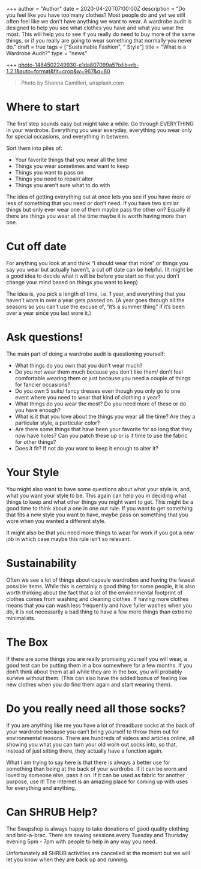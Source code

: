 +++
author = "Author"
date = 2020-04-20T07:00:00Z
description = "Do you feel like you have too many clothes? Most people do and yet we still often feel like we don’t have anything we want to wear. A wardrobe audit is designed to help you see what clothes you have and what you wear the most. This will help you to see if you really do need to buy more of the same things, or if you really are going to wear something that normally you never do."
draft = true
tags = ["Sustainable Fashion", " Style"]
title = "What is a Wardrobe Audit?"
type = "news"

+++
[photo-1484502249930-e1da807099a5?ixlib=rb-1.2.1&auto=format&fit=crop&w=967&q=80](https://images.unsplash.com/photo-1484502249930-e1da807099a5?ixlib=rb-1.2.1&auto=format&fit=crop&w=967&q=80 "photo-1484502249930-e1da807099a5?ixlib=rb-1.2.1&auto=format&fit=crop&w=967&q=80")

> Photo by Shanna Camilleri, unsplash.com

# Where to start

The first step sounds easy but might take a while. Go through EVERYTHING in your wardrobe. Everything you wear everyday, everything you wear only for special occasions, and everything in between.

Sort them into piles of:

* Your favorite things that you wear all the time
* Things you wear sometimes and want to keep
* Things you want to pass on
* Things you need to repair/ alter
* Things you aren’t sure what to do with

The idea of getting everything out at once lets you see if you have more or less of something that you need or don’t need. If you have two similar things but only ever wear one of them maybe pass the other on? Equally if there are things you wear all the time maybe it is worth having more than one.

# Cut off date

For anything you look at and think “I should wear that more” or things you say you wear but actually haven’t, a cut off date can be helpful. (It might be a good idea to decide what it will be before you start so that you don’t change your mind based on things you want to keep)

The idea is, you pick a length of time, i.e. 1 year, and everything that you haven’t worn in over a year gets passed on. (A year goes through all the seasons so you can’t use the excuse of, “it’s a summer thing” if it’s been over a year since you last wore it.)

# Ask questions!

The main part of doing a wardrobe audit is questioning yourself:

* What things do you own that you don’t wear much?
* Do you not wear them much because you don’t like them/ don’t feel comfortable wearing them or just because you need a couple of things for fancier occasions?
* Do you own 5 suits/ fancy dresses even though you only go to one event where you need to wear that kind of clothing a year?
* What things do you wear the most? Do you need more of these or do you have enough?
* What is it that you love about the things you wear all the time? Are they a particular style, a particular color?
* Are there some things that have been your favorite for so long that they now have holes? Can you patch these up or is it time to use the fabric for other things?
* Does it fit? If not do you want to keep it enough to alter it?

# Your Style

You might also want to have some questions about what your style is, and, what you want your style to be. This again can help you in deciding what things to keep and what other things you might want to get. This might be a good time to think about a one in one out rule. If you want to get something that fits a new style you want to have, maybe pass on something that you wore when you wanted a different style.

It might also be that you need more things to wear for work if you got a new job in which case maybe this rule isn’t so relevant.

# Sustainability

Often we see a lot of things about capsule wardrobes and having the fewest possible items. While this is certainly a good thing for some people, it is also worth thinking about the fact that a lot of the environmental footprint of clothes comes from washing and cleaning clothes. If having more clothes means that you can wash less frequently and have fuller washes when you do, it is not necessarily a bad thing to have a few more things than extreme minimalists.

# The Box

If there are some things you are really promising yourself you will wear, a good test can be putting them in a box somewhere for a few months. If you don’t think about them at all while they are in the box, you will probably survive without them. (This can also have the added bonus of feeling like new clothes when you do find them again and start wearing them).

# Do you really need all those socks?

If you are anything like me you have a lot of threadbare socks at the back of your wardrobe because you can’t bring yourself to throw them out for environmental reasons. There are hundreds of videos and articles online, all showing you what you can turn your old worn out socks into, so that, instead of just sitting there, they actually have a function again.

What I am trying to say here is that there is always a better use for something than being at the back of your wardrobe. If it can be worn and loved by someone else, pass it on. If it can be used as fabric for another purpose, use it! The internet is an amazing place for coming up with uses for everything and anything.

# **Can SHRUB Help?**

The Swapshop is always happy to take donations of good quality clothing and bric-a-brac. There are sewing sessions every Tuesday and Thursday evening 5pm - 7pm with people to help in any way you need.

Unfortunately all SHRUB activities are cancelled at the moment but we will let you know when they are back up and running.